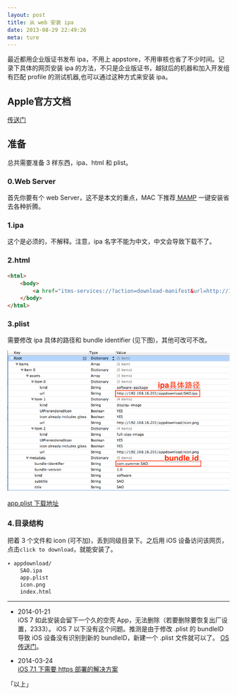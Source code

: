 ```yaml
---
layout: post
title: 从 web 安装 ipa
date: 2013-08-29 22:49:26
meta: ture
---
```

最近都用企业版证书发布 ipa，不用上 appstore，不用审核也省了不少时间。记录下具体的网页安装 ipa 的方法，不只是企业版证书，越狱后的机器和加入开发组有匹配 profile 的测试机器,也可以通过这种方式来安装 ipa。
  

## Apple官方文档
[传送门](http://help.apple.com/iosdeployment-apps/mac/1.1/#app43ad871e)
## 准备
总共需要准备 3 样东西，ipa、html 和 plist。

### 0.Web Server
首先你要有个 web Server，这不是本文的重点，MAC 下推荐[ MAMP](https://www.mamp.info/en/) 一键安装省去各种折腾。

### 1.ipa
这个是必须的，不解释。注意，ipa 名字不能为中文，中文会导致下载不了。

### 2.html
   
```html   
<html>
	<body>
		<a href="itms-services://?action=download-manifest&url=http://192.168.16.201/appdownload/app.plist">click to download </a>
	</body>
</html>
```   
   
### 3.plist
需要修改 ipa 具体的路径和 bundle identifier (见下图)，其他可改可不改。  

![](/images/blog-images/2013-08-29/ipaWebDownloadPlist.png)  
	   
[app.plist 下载地址](http://pan.baidu.com/share/link?shareid=698052472&uk=2885859734)

### 4.目录结构

把着 3 个文件和 icon (可不加)，丢到同级目录下。之后用 iOS 设备访问该网页，点击`click to download`，就能安装了。

```
▾ appdownload/                                                                  
    SAO.ipa
    app.plist
    icon.png
    index.html
```

---
* 2014-01-21  
iOS 7 如此安装会留下一个久的空壳 App，无法删除（若要删除要恢复出厂设置，2333）。 iOS 7 以下没有这个问题。推测是由于修改 .plist 的 bundleID 导致 iOS 设备没有识别到新的 bundleID，新建一个 .plist 文件就可以了。
[OS 传送门](http://stackoverflow.com/questions/19423742/installing-in-house-apps-stuck-looping-on-ios-7)。

* 2014-03-24  
[iOS 7.1 下需要 https 部署的解决方案](http://beyondvincent.com/blog/2014/03/17/five-tips-for-using-self-signed-ssl-certificates-with-ios/)
  

「以上」
